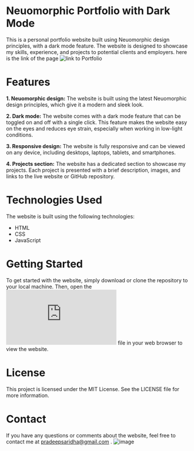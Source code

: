 # Neuomorphic Portfolio with Dark Mode

This is a personal portfolio website built using Neuomorphic design principles, with a dark mode feature. The website is designed to showcase my skills, experience, and projects to potential clients and employers.
here is the link of the page ![link to Portfolio](https://pradeepsaravanan.netlify.app/)
# Features
**1. Neuomorphic design:** The website is built using the latest Neuomorphic design principles, which give it a modern and sleek look.

**2. Dark mode:** The website comes with a dark mode feature that can be toggled on and off with a single click. This feature makes the website easy on the eyes and reduces eye strain, especially when working in low-light conditions.

**3. Responsive design:** The website is fully responsive and can be viewed on any device, including desktops, laptops, tablets, and smartphones.

**4. Projects section:** The website has a dedicated section to showcase my projects. Each project is presented with a brief description, images, and links to the live website or GitHub repository.

# Technologies Used
The website is built using the following technologies:

* HTML
* CSS
* JavaScript
# Getting Started
To get started with the website, simply download or clone the repository to your local machine. Then, open the ![index.html](https://github.com/developerpradeepofficial/neuomorphic-Portfolio/blob/main/index.html) file in your web browser to view the website.
# License
This project is licensed under the MIT License. See the LICENSE file for more information.
# Contact
If you have any questions or comments about the website, feel free to contact me at pradeepsaridha@gmail.com .
![image](https://user-images.githubusercontent.com/79619944/219941269-0eb58bcd-3367-4c0a-ba2f-7363a81dc857.png)
